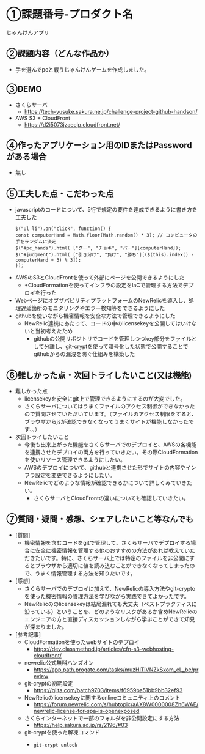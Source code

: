 # ①課題番号-プロダクト名

じゃんけんアプリ

## ②課題内容（どんな作品か）

- 手を選んでpcと戦うじゃんけんゲームを作成しました。

## ③DEMO
- さくらサーバ
    -  https://tech-yusuke.sakura.ne.jp/challenge-project-github-handson/
- AWS S3 + CloudFront
    - https://d2i5073jzaeclp.cloudfront.net/

## ④作ったアプリケーション用のIDまたはPasswordがある場合
- 無し
<!-- - ID: 〇〇〇〇〇〇〇〇
- PW: 〇〇〇〇〇〇〇〇 -->

## ⑤工夫した点・こだわった点
- javascriptのコードについて、5行で規定の要件を達成できるように書き方を工夫した
  ```
  $("ul li").on("click", function() {
  const computerHand = Math.floor(Math.random() * 3); // コンピュータの手をランダムに決定
  $("#pc_hands").html( ["グー", "チョキ", "パー"][computerHand]);
  $("#judgment").html( ["引き分け", "負け", "勝ち"][($(this).index() - computerHand + 3) % 3]);
  });
- AWSのS3とCloudFrontを使って外部にページを公開できるようにした
    - +CloudFormationを使ってインフラの設定をIaCで管理する方法でデプロイを行った
- WebページにオブザバビリティプラットフォームのNewRelicを導入し、処理遅延箇所のモニタリングやエラー検知等をできるようにした
- githubを使いながら機密情報を安全な方法で管理できるようにした
    - NewRelic連携にあたって、コードの中のlicensekeyを公開してはいけないと当初考えたため
        - githubの公開リポジトリでコードを管理しつつkey部分をファイルとして分離し、git-cryptを使って暗号化した状態で公開することでgithubからの漏洩を防ぐ仕組みを構築した

## ⑥難しかった点・次回トライしたいこと(又は機能)
- 難しかった点
    - licensekeyを安全にgit上で管理できるようにするのが大変でした。
    - さくらサーバについてはうまくファイルのアクセス制御ができなかったので質問させていただいています。（ファイルのアクセス制限をすると、ブラウザからjsが確認できなくなってうまくサイトが機能しなかったです、、）
- 次回トライしたいこと
    - 今後も出来上がった機能をさくらサーバでのデプロイと、AWSの各機能を連携させたデプロイの両方を行っていきたい。その際CloudFormationを使いリソース管理できるようにしたい。
    - AWSのデプロイについて、githubと連携させた形でサイトの内容やインフラ設定を変更できるようにしたい。
    - NewRelicでどのような情報が確認できるかについて詳しくみていきたい。
        - さくらサーバとCloudFrontの違いについても確認していきたい。

## ⑦質問・疑問・感想、シェアしたいこと等なんでも

- [質問]
    - 機密情報を含むコードをgitで管理して、さくらサーバでデプロイする場合に安全に機密情報を管理する他のおすすめの方法があれば教えていただきたいです。特に、さくらサーバ上では特定のファイルを非公開にするとブラウザから適切に値を読み込むことができなくなってしまったので、うまく情報管理する方法を知りたいです。
- [感想]
    - さくらサーバでのデプロイに加えて、NewRelicの導入方法やgit-cryptoを使った機密情報の管理方法を学びながら実践できてよかったです。
    - NewRelicののlicensekeyは結局漏れても大丈夫（ベストプラクティスに沿っている）ということを、どのようなリスクがあるか含めNewRelicのエンジニアの方と直接ディスカッションしながら学ぶことができて知見が深まりました。
- [参考記事]
  - CloudFormationを使ったwebサイトのデプロイ
    - https://dev.classmethod.jp/articles/cfn-s3-webhosting-cloudfront/
  - newrelic公式無料ハンズオン
    - https://app.path.progate.com/tasks/muzHlTIVNZkSxom_eL_be/preview
  - git-cryptの初期設定
    - https://qiita.com/batch9703/items/f6959ba51bb9bb32ef93
  - NewRelicのlicensekeyに関するonlineコミュニティ上のコメント
    - https://forum.newrelic.com/s/hubtopic/aAX8W0000008Zh6WAE/newrelic-license-for-spa-is-openexposed
  - さくらインターネットで一部のフォルダを非公開設定にする方法
    - https://help.sakura.ad.jp/rs/2196/#03
  - git-cryptを使った解凍コマンド
    - ```
      git-crypt unlock

